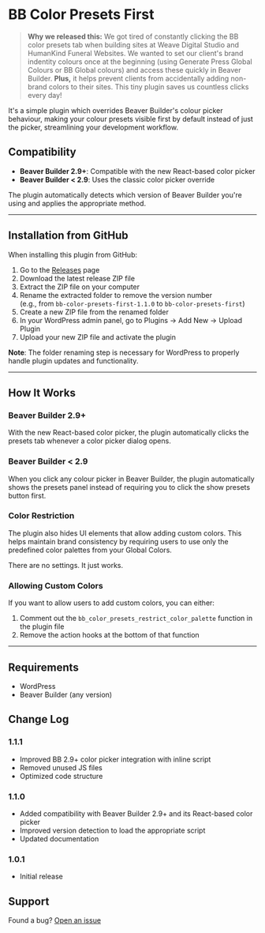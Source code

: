 # BB Color Presets First

> **Why we released this:** We got tired of constantly clicking the BB color presets tab when building sites at Weave Digital Studio and HumanKind Funeral Websites. We wanted to set our client's brand indentity colours once at the beginning (using Generate Press Global Colours or BB Global colours) and access these quickly in Beaver Builder. **Plus,** it helps prevent clients from accidentally adding non-brand colors to their sites. This tiny plugin saves us countless clicks every day!

It's a simple plugin which overrides Beaver Builder's colour picker behaviour, making your colour presets visible first by default instead of just the picker, streamlining your development workflow.

## Compatibility

- **Beaver Builder 2.9+**: Compatible with the new React-based color picker
- **Beaver Builder < 2.9**: Uses the classic color picker override

The plugin automatically detects which version of Beaver Builder you're using and applies the appropriate method.

---

## Installation from GitHub
When installing this plugin from GitHub:
1. Go to the [Releases](https://github.com/weavedigitalstudio/bb-color-presets-first/releases) page
2. Download the latest release ZIP file
3. Extract the ZIP file on your computer
4. Rename the extracted folder to remove the version number  
   (e.g., from `bb-color-presets-first-1.1.0` to `bb-color-presets-first`)
5. Create a new ZIP file from the renamed folder
6. In your WordPress admin panel, go to Plugins → Add New → Upload Plugin
7. Upload your new ZIP file and activate the plugin

**Note**: The folder renaming step is necessary for WordPress to properly handle plugin updates and functionality.

---

## How It Works

### Beaver Builder 2.9+
With the new React-based color picker, the plugin automatically clicks the presets tab whenever a color picker dialog opens.

### Beaver Builder < 2.9
When you click any colour picker in Beaver Builder, the plugin automatically shows the presets panel instead of requiring you to click the show presets button first.

### Color Restriction
The plugin also hides UI elements that allow adding custom colors. This helps maintain brand consistency by requiring users to use only the predefined color palettes from your Global Colors.

There are no settings. It just works.

### Allowing Custom Colors
If you want to allow users to add custom colors, you can either:
1. Comment out the `bb_color_presets_restrict_color_palette` function in the plugin file
2. Remove the action hooks at the bottom of that function

---

## Requirements
- WordPress
- Beaver Builder (any version)

## Change Log

### 1.1.1
- Improved BB 2.9+ color picker integration with inline script
- Removed unused JS files
- Optimized code structure

### 1.1.0
- Added compatibility with Beaver Builder 2.9+ and its React-based color picker
- Improved version detection to load the appropriate script
- Updated documentation

### 1.0.1
- Initial release

## Support

Found a bug? [Open an issue](https://github.com/weavedigital/bb-color-presets-first/issues)
